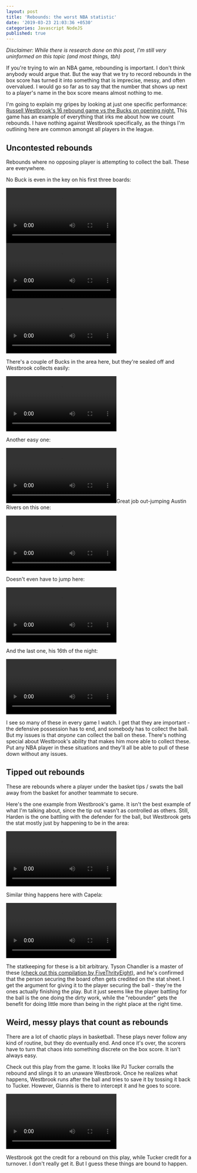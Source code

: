 ```yaml
---
layout: post
title: 'Rebounds: the worst NBA statistic'
date: '2019-03-23 21:03:36 +0530'
categories: Javascript NodeJS
published: true
---
```

_Disclaimer: While there is research done on this post, I'm still very uninformed on this topic (and most things, tbh)_

If you're trying to win an NBA game, rebounding is important. I don't think anybody would argue that. But the way that we try to record rebounds in the box score has turned it into something that is imprecise, messy, and often overvalued. I would go so far as to say that the number that shows up next to a player's name in the box score means almost nothing to me.

I'm going to explain my gripes by looking at just one specific performance: [Russell Westbrook's 16 rebound game vs the Bucks on opening night.](https://www.espn.com/nba/game?gameId=401160657) This game has an example of everything that irks me about how we count rebounds. I have nothing against Westbrook specifically, as the things I'm outlining here are common amongst all players in the league.

## Uncontested rebounds 

Rebounds where no opposing player is attempting to collect the ball. These are everywhere.

No Buck is even in the key on his first three boards:

<video controls><source src="https://i.imgur.com/bhdGwVx.mp4" type="video/mp4"></video>
<video controls><source src="https://i.imgur.com/rGHLVxR.mp4" type="video/mp4"></video>
<video controls><source src="https://i.imgur.com/JXsGtHE.mp4" type="video/mp4"></video>

There's a couple of Bucks in the area here, but they're sealed off and Westbrook collects easily:

<video controls><source src="https://i.imgur.com/Xefug1Y.mp4" type="video/mp4"></video>

Another easy one:
<body><video controls><source src="https://i.imgur.com/mMJvy0N.mp4" type="video/mp4"></video></bo

Great job out-jumping Austin Rivers on this one:

<video controls><source src="https://i.imgur.com/4oGAyNh.mp4" type="video/mp4"></video>

Doesn't even have to jump here: 

<video controls><source src="https://i.imgur.com/UZUi6Ua.mp4" type="video/mp4"></video>

And the last one, his 16th of the night:

<video controls><source src="https://i.imgur.com/CBbQD72.mp4" type="video/mp4"></video>

I see so many of these in every game I watch. I get that they are important - the defensive possession has to end, and somebody has to collect the ball. But my issues is that _anyone_ can collect the ball on these. There's nothing special about Westbrook's ability that makes him more able to collect these. Put any NBA player in these situations and they'll all be able to pull of these down without any issues.

## Tipped out rebounds

These are rebounds where a player under the basket tips / swats the ball away from the basket for another teammate to secure. 

Here's the one example from Westbrook's game. It isn't the best example of what I'm talking about, since the tip out wasn't as controlled as others. Still, Harden is the one battling with the defender for the ball, but Westbrook gets the stat mostly just by happening to be in the area:

<video controls><source src="https://i.imgur.com/2bBd0Zh.mp4" type="video/mp4"></video>

Similar thing happens here with Capela:

<video controls><source src="https://i.imgur.com/B50PX6w.mp4" type="video/mp4"></video>

The statkeeping for these is a bit arbitrary. Tyson Chandler is a master of these [(check out this compilation by FiveThrityEight)](https://fivethirtyeight.com/wp-content/uploads/2018/11/TysonTapbacks.mp4?_=5), and he's confirmed that the person securing the board often gets credited on the stat sheet. I get the argument for giving it to the player securing the ball - they're the ones actually finishing the play. But it just seems like the player battling for the ball is the one doing the dirty work, while the "rebounder" gets the benefit for doing little more than being in the right place at the right time.

## Weird, messy plays that count as rebounds

There are a lot of chaotic plays in basketball. These plays never follow any kind of routine, but they do eventually end. And once it's over, the scorers have to turn that chaos into something discrete on the box score. It isn't always easy.

Check out this play from the game. It looks like PJ Tucker corralls the rebound and slings it to an unaware Westbrook. Once he realizes what happens, Westbrook runs after the ball and tries to save it by tossing it back to Tucker. However, Giannis is there to intercept it and he goes to score.

<video controls><source src="https://i.imgur.com/1bBgFyK.mp4" type="video/mp4"></video>

Westbrook got the credit for a rebound on this play, while Tucker credit for a turnover. I don't really get it. But I guess these things are bound to happen.
<!--stackedit_data:
eyJoaXN0b3J5IjpbNzAxNDcwMCw0NzU3NTIzMzJdfQ==
-->